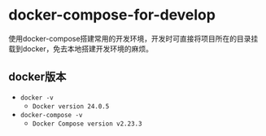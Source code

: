 # docker-compose-for-develop
使用docker-compose搭建常用的开发环境，开发时可直接将项目所在的目录挂载到docker，免去本地搭建开发环境的麻烦。

## docker版本
- `docker -v`
  - `Docker version 24.0.5`
- `docker-compose -v`
  - `Docker Compose version v2.23.3`
